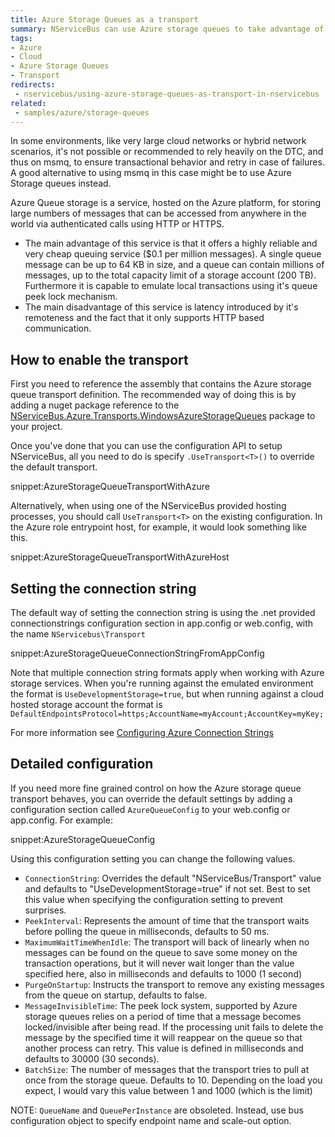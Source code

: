 ```yaml
---
title: Azure Storage Queues as a transport
summary: NServiceBus can use Azure storage queues to take advantage of their peek-lock mechanism in environments where one cannot rely on the DTC
tags: 
- Azure
- Cloud
- Azure Storage Queues
- Transport
redirects:
 - nservicebus/using-azure-storage-queues-as-transport-in-nservicebus
related:
 - samples/azure/storage-queues
---
```


In some environments, like very large cloud networks or hybrid network scenarios, it's not possible or recommended to rely heavily on the DTC, and thus on msmq, to ensure transactional behavior and retry in case of failures. A good alternative to using msmq in this case might be to use Azure Storage queues instead.

Azure Queue storage is a service, hosted on the Azure platform, for storing large numbers of messages that can be accessed from anywhere in the world via authenticated calls using HTTP or HTTPS.
 
- The main advantage of this service is that it offers a highly reliable and very cheap queuing service ($0.1 per million messages). A single queue message can be up to 64 KB in size, and a queue can contain millions of messages, up to the total capacity limit of a storage account (200 TB). Furthermore it is capable to emulate local transactions using it's queue peek lock mechanism.
- The main disadvantage of this service is latency introduced by it's remoteness and the fact that it only supports HTTP based communication.


## How to enable the transport

First you need to reference the assembly that contains the Azure storage queue transport definition. The recommended way of doing this is by adding a nuget package reference to the  [NServiceBus.Azure.Transports.WindowsAzureStorageQueues](https://www.nuget.org/packages/NServiceBus.Azure.Transports.WindowsAzureStorageQueues/) package to your project.

Once you've done that you can use the configuration API to setup NServiceBus, all you need to do is specify `.UseTransport<T>()` to override the default transport.

snippet:AzureStorageQueueTransportWithAzure

Alternatively, when using one of the NServiceBus provided hosting processes, you should call `UseTransport<T>` on the existing configuration. In the Azure role entrypoint host, for example, it would look something like this.

snippet:AzureStorageQueueTransportWithAzureHost


## Setting the connection string

The default way of setting the connection string is using the .net provided connectionstrings configuration section in app.config or web.config, with the name `NServicebus\Transport`

snippet:AzureStorageQueueConnectionStringFromAppConfig

Note that multiple connection string formats apply when working with Azure storage services. When you're running against the emulated environment the format is `UseDevelopmentStorage=true`, but when running against a cloud hosted storage account the format is `DefaultEndpointsProtocol=https;AccountName=myAccount;AccountKey=myKey;` 

For more information see [Configuring Azure Connection Strings](https://msdn.microsoft.com/en-us/library/azure/ee758697.aspx)


## Detailed configuration

If you need more fine grained control on how the Azure storage queue transport behaves, you can override the default settings by adding a configuration section called `AzureQueueConfig` to your web.config or app.config. For example:

snippet:AzureStorageQueueConfig

Using this configuration setting you can change the following values.

- `ConnectionString`: Overrides the default "NServiceBus/Transport" value and defaults to "UseDevelopmentStorage=true" if not set. Best to set this value when specifying the configuration setting to prevent surprises.
- `PeekInterval`: Represents the amount of time that the transport waits before polling the queue in milliseconds, defaults to 50 ms.
- `MaximumWaitTimeWhenIdle`: The transport will back of linearly when no messages can be found on the queue to save some money on the transaction operations, but it will never wait longer than the value specified here, also in milliseconds and defaults to 1000 (1 second)
- `PurgeOnStartup`: Instructs the transport to remove any existing messages from the queue on startup, defaults to false.
- `MessageInvisibleTime`: The peek lock system, supported by Azure storage queues relies on a period of time that a message becomes locked/invisible after being read. If the processing unit fails to delete the message by the specified time it will reappear on the queue so that another process can retry. This value is defined in milliseconds and defaults to 30000 (30 seconds).
- `BatchSize`: The number of messages that the transport tries to pull at once from the storage queue. Defaults to 10. Depending on the load you expect, I would vary this value between 1 and 1000 (which is the limit)

NOTE: `QueueName` and `QueuePerInstance` are obsoleted. Instead, use bus configuration object to specify endpoint name and scale-out option.
